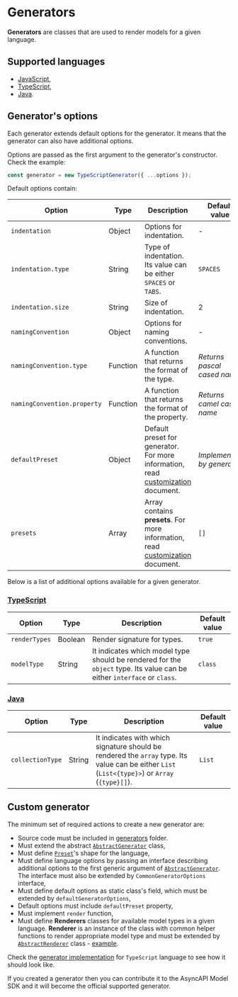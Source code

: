 # Generators

**Generators** are classes that are used to render models for a given language.

## Supported languages

- [JavaScript](../src/generators/javascript/JavaScriptGenerator.ts),
- [TypeScript](../src/generators/typescript/TypeScriptGenerator.ts),
- [Java](../src/generators/java/JavaGenerator.ts).

## Generator's options

Each generator extends default options for the generator. It means that the generator can also have additional options.

Options are passed as the first argument to the generator's constructor. Check the example:

```ts
const generator = new TypeScriptGenerator({ ...options });
```

Default options contain:

| Option | Type | Description | Default value |
|---|---|---|---|
| `indentation` | Object | Options for indentation. | - |
| `indentation.type` | String | Type of indentation. Its value can be either `SPACES` or `TABS`. | `SPACES` |
| `indentation.size` | String | Size of indentation. | 2 |
| `namingConvention` | Object | Options for naming conventions. | - |
| `namingConvention.type` | Function | A function that returns the format of the type. | _Returns pascal cased name_ |
| `namingConvention.property` | Function | A function that returns the format of the property. | _Returns camel cased name_ |
| `defaultPreset` | Object | Default preset for generator. For more information, read [customization](./customization.md) document. | _Implemented by generator_ |
| `presets` | Array | Array contains **presets**. For more information, read [customization](./customization.md) document. | `[]` |

Below is a list of additional options available for a given generator.

### [TypeScript](../src/generators/typescript/TypeScriptGenerator.ts)

| Option | Type | Description | Default value |
|---|---|---|---|
| `renderTypes` | Boolean | Render signature for types. | `true` |
| `modelType` | String | It indicates which model type should be rendered for the `object` type. Its value can be either `interface` or `class`. | `class` |

### [Java](../src/generators/java/JavaGenerator.ts)

| Option | Type | Description | Default value |
|---|---|---|---|
| `collectionType` | String | It indicates with which signature should be rendered the `array` type. Its value can be either `List` (`List<{type}>`) or `Array` (`{type}[]`). | `List` |

## Custom generator

The minimum set of required actions to create a new generator are:

- Source code must be included in [generators](../src/generators) folder.
- Must extend the abstract [`AbstractGenerator`](../src/generators/AbstractGenerator.ts) class,
- Must define [`Preset`](./customization.md)'s shape for the language,
- Must define language options by passing an interface describing additional options to the first generic argument of [`AbstractGenerator`](../src/generators/AbstractGenerator.ts). The interface must also be extended by `CommonGeneratorOptions` interface,
- Must define default options as static class's field, which must be extended by `defaultGeneratorOptions`,
- Default options must include `defaultPreset` property,
- Must implement `render` function,
- Must define **Renderers** classes for available model types in a given language. **Renderer** is an instance of the class with common helper functions to render appropriate model type and must be extended by [`AbstractRenderer`](../src/generators/AbstractRenderer.ts) class - [example](../src/generators/typescript/renderers/ClassRenderer.ts).

Check the [generator implementation](../src/generators/typescript/TypeScriptGenerator.ts) for `TypeScript` language to see how it should look like.

If you created a generator then you can contribute it to the AsyncAPI Model SDK and it will become the official supported generator.
